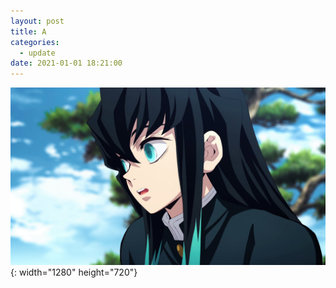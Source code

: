 ```yaml
---
layout: post
title: A
categories:
  - update
date: 2021-01-01 18:21:00
---
```


<img src="/uploads/headphoto.png" class="fit image">{: width="1280" height="720"}
